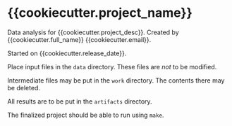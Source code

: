 # {{cookiecutter.project_name}}

Data analysis for {{cookiecutter.project_desc}}.
Created by {{cookiecutter.full_name}} {{cookiecutter.email}}.

Started on {{cookiecutter.release_date}}. 

Place input files in the `data` directory.  These files are *not* to
be modified. 

Intermediate files may be put in the `work` directory.  The contents
there may be deleted.

All results are to be put in the `artifacts` directory.


The finalized project should be able to run using `make`.




